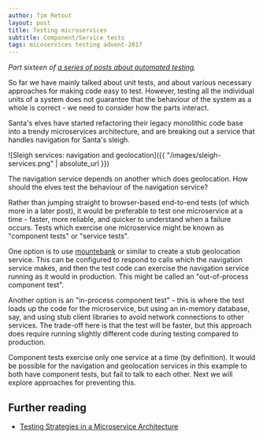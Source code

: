 ```yaml
---
author: Tim Retout
layout: post
title: Testing microservices
subtitle: Component/Service tests
tags: micoservices testing advent-2017
---
```


*Part sixteen of [a series of posts about automated
 testing](http://tech-blog.cv-library.co.uk/tags/#advent-2017-ref).*

So far we have mainly talked about unit tests, and about various
necessary approaches for making code easy to test.  However, testing
all the individual units of a system does not guarantee that the
behaviour of the system as a whole is correct - we need to consider
how the parts interact.

Santa's elves have started refactoring their legacy monolithic code
base into a trendy microservices architecture, and are breaking out a
service that handles navigation for Santa's sleigh.

![Sleigh services: navigation and geolocation]({{ "/images/sleigh-services.png" | absolute_url }})

The navigation service depends on another which does geolocation.  How
should the elves test the behaviour of the navigation service?

Rather than jumping straight to browser-based end-to-end tests (of
which more in a later post), it would be preferable to test one
microservice at a time - faster, more reliable, and quicker to
understand when a failure occurs.  Tests which exercise one
microservice might be known as "component tests" or "service tests".

One option is to use [mountebank](http://www.mbtest.org/) or similar
to create a stub geolocation service.  This can be configured to
respond to calls which the navigation service makes, and then the test
code can exercise the navigation service running as it would in
production.  This might be called an "out-of-process component test".

Another option is an "in-process component test" - this is where the
test loads up the code for the microservice, but using an in-memory
database, say, and using stub client libraries to avoid network
connections to other services.  The trade-off here is that the test
will be faster, but this approach does require running slightly
different code during testing compared to production.

Component tests exercise only one service at a time (by definition).
It would be possible for the navigation and geolocation services in
this example to both have component tests, but fail to talk to each
other.  Next we will explore approaches for preventing this.

## Further reading

- [Testing Strategies in a Microservice Architecture](https://martinfowler.com/articles/microservice-testing/)
